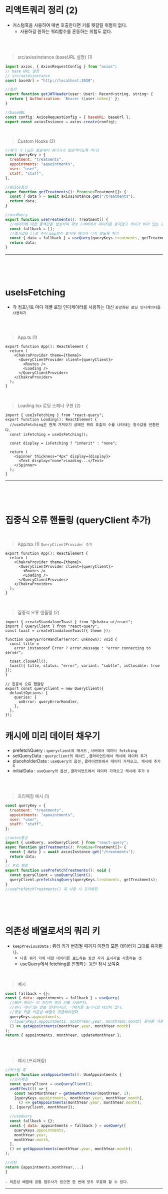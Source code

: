# 리액트쿼리 정리 (2)

- 커스텀훅을 사용하여 매번 호출한다면 키를 헷갈릴 위험이 없다.
  - 사용하길 원하는 쿼리함수를 혼동하는 위험도 없다.

<br />
<br />

> src/axiosinstance (baseURL 설정) (1)

```js
import axios, { AxiosRequestConfig } from "axios";
// base URL 설정
// src/axiosinstance
const baseUrl = "http://localhost:3030";

//토큰
export function getJWTHeader(user: User): Record<string, string> {
  return { Authorization: `Bearer ${user.token}` };
}

//baseURL
const config: AxiosRequestConfig = { baseURL: baseUrl };
export const axiosInstance = axios.create(config);
```

<br />

> Custom Hooks (2)

```js
//쿼리 키 (모든 호출에서 쿼리키가 일관적이도록 처리)
const queryKey = {
  treatment: "treatments",
  appointments: "apoointments",
  user: "user",
  staff: "staff",
};

//axios통신
async function getTreatments(): Promise<Treatment[]> {
  const { data } = await axiosInstance.get("/treatments");
  return data;
}

//useQuery
export function useTreatments(): Treatment[] {
  //데이터에 대한 폴백값을 생성하여 확보 (서버에서 데이터를 받지않고 캐시가 비어 있는 경우)
  const fallback = [];
  //초기값을 []로 주어 map함수 초기에 에러가 나지 않도록 처리
  const { data = fallback } = useQuery(queryKeys.treatments, getTreatments);
  return data;
}
```

---

<br />
<br />
<br />

# useIsFetching

- 각 컴포넌트 마다 개별 로딩 인디케이터를 사용하는 대신 `중앙화된 로딩 인디케이터를 사용하기`

<br />
<br />

> App.ts (1)

```tsx
export function App(): ReactElement {
  return (
    <ChakraProvider theme={theme}>
      <QueryClientProvider client={queryClient}>
        <Routes />
        <Loading />
      </QueryClientProvider>
    </ChakraProvider>
  );
}
```

<br />

> Loading.tsx 로딩 스페너 구현 (2)

```tsx
import { useIsFetching } from "react-query";
export function Loading(): ReactElement {
  //useIsFetching은 현재 가져오기 상태인 쿼리 호출의 수를 나타내는 정수값을 반환한다.
  const isFetching = useIsFetching();

  const display = isFetching ? "inherit" : "none";

  return (
    <Spinner thickness="4px" display={display}>
      <Text display="none">Loading...</Text>
    </Spinner>
  );
}
```

---

<br />
<br />
<br />

# 집중식 오류 핸들링 (queryClient 추가)

<br />

> App.tsx (1) `QueryClientProvider 추기`

```tsx
export function App(): ReactElement {
  return (
    <ChakraProvider theme={theme}>
      <QueryClientProvider client={queryClient}>
        <Routes />
        <Loading />
      </QueryClientProvider>
    </ChakraProvider>
  );
}
```

<br />

> 집중식 오류 핸들링 (2)

```tsx
import { createStandaloneToast } from "@chakra-ui/react";
import { QueryClient } from "react-query";
const toast = createStandaloneToast({ theme });

function queryErrorHandler(error: unknown): void {
  const title =
    error instanceof Error ? error.message : "error connecting to server";

  toast.closeAll();
  toast({ title, status: "error", variant: "subtle", isClosable: true });
}

// 집중식 오류 핸들링
export const queryClient = new QueryClient({
  defaultOptions: {
    queries: {
      onError: queryErrorHandler,
    },
  },
});
```

# 캐시에 미리 데이터 채우기

- prefetchQuery : `queryclient의 메서드` , `서버에서 데이터 fetching`
- setQueryData : `queryclient의 메서드` , `클라이언트에서 캐시에 데이터 추가`
- placeholderData : `useQuery의 옵션` , `클라이언트에서 데이터 가져오고, 캐시에 추가X`
- initialData : `useQuery의 옵션` , `클라이언트에서 데이터 가져오고 캐시에 추가 X`

<br />
<br />

> 프리페칭 예시 (1)

```js
const queryKey = {
  treatment: "treatments",
  appointments: "apoointments",
  user: "user",
  staff: "staff",
};

//axios통신
import { useQuery, useQueryClient } from "react-query";
async function getTreatments(): Promise<Treatment[]> {
  const { data } = await axiosInstance.get("/treatments");
  return data;
}
// 프리 패칭
export function usePrefetchTreatments(): void {
  const queryClient = useQueryClient();
  queryClient.prefetchingQuery(queryKeys.treatments, getTreatments);
}
//usePrefetchTreatments() 훅 사용 시 프리패칭
```

<br />
<br />
<br />

# 의존성 배열로서의 쿼리 키

- `keepPreviousData` : 쿼리 키가 변경될 때까지 이전의 모든 데이터가 그대로 유지된다.
  - `다음 쿼리 키에 대한 데이터를 로드하는 동안 자리 표시자로 사용하는 것`
  - useQuery에서 fetching를 진행하는 동안 잠시 보여줌

<br />

> 예시

```js
const fallback = {};
const { data: appointments = fallback } = useQuery(
  //모근 쿼리는 이 지정된 쿼리 키를 사용한다.
  //쿼리 데이터는 만료 상태이지만, 리페치를 트리거할 대상이 없다.
  //항상 키를 의존성 배열로 취급해야한다.
  queryKeys.appointments,
  //[queryKeys.appointments, monthYear.year, monthYear.month] 옳바른 의존성 배열
  () => getAppointments(monthYear.year, monthYear.month)
);
return { appointments, monthYear, updateMonthYear };
```

<br />
<br />

> 예시 (프리패칭)

```js
//커스텀 훅
export function useAppointments(): UseAppointments {
  //프리패칭
  const queryClient = useQueryClient();
  useEffect(() => {
    const nextMonthYear = getNewMonthYear(monthYear, 1);
    [queryKeys.appointments, monthYear.year, monthYear.month],
      () => getAppointments(monthYear.year, monthYear.month);
  }, [queryClient, monthYear]);

  //useQuery
  const fallback = {};
  const { data: appointments = fallback } = useQuery([
    queryKeys.appointments,
    monthYear.year,
    monthYear.month,
  ],
  () => getAppointments(monthYear.year, monthYear.month);
);

//리턴
return {appointments,monthYear,...}
}
```

```
- 의존성 배열에 공통 접두사가 있으면 한 번애 모두 무효화 할 수 있다.
```

---

<br />
<br />
<br />
<br />
<br />
<br />

# Select (데이터 변환) , preFetching 옵션은 아님

```
useQuery를 통해 받아오는 data를, 원하는 형식에 맞게 transform 해주는 기능. useQuery의 3번째 인자인 options 객체에 입력한다.

React-query의 최적화 (memoization)

Select function은 데이터뿐만 아니라 함수 모두가 변경되었을 경우에만 실행하게 만드는 함수이다.
select function이 변경되지 않는다면 재실행하지 않게 만들어 최적화한다.
select function에는 자주 바뀌지 않는 stable function이 들어가야 한다.

만약 익명 함수를 안정적인 함수로 만들고 싶을 때에는 select function과 같이 useCallback을 사용하여 최적화한다.
```

```ts
export function useStaff(): UseStaff {
  const [filter, setFilter] = useState("all");

  const selectFn = useCallback(
    (unfilteredStaff) => filterByTreatment(unfilteredStaff, filter),
    [filter]
  );

  const fallback = [];
  const { data: staff = fallback } = useQuery(queryKeys.staff, getStaff, {
    select: filter !== "all" ? selectFn : undefined,
  });

  return { staff, filter, setFilter };
}

export function filterByTreatment(
  staff: Staff[],
  treatmentName: string
): Staff[] {
  return staff.filter((person) =>
    person.treatmentNames
      .map((t) => t.toLowerCase())
      .includes(treatmentName.toLowerCase())
  );
}
```

<br />
<br />

- `Select`를 사용하면 쿼리 함수가 반환하는 데이터를 변환 할 수 있다.
- React-Query는 Select 함수를 `삼중 등호`로 비교하며, `Select함수`는 `데이터`와 `함수`가 모두 변경되었을 경우에만 실행된다.
- `마지막으로 검색한 데이터와 동일한 데이터`이고, Select 함수에도 변동이 없으면 Select함수를 재실행하지 않는 것이 `React Query최적화` 이다.

<br />
<br />

> Select 예시 1

```jsx
//셀렉트 함수 (익명함수라서 변경됨, 최적화를 위해 useCallback)
const selectFn = useCallback(
  //넘길 데이터 data, user
  (data) => Fn(data, user);
  ,
  [user]
);

const showAll = false;

const { data: appointments = fallback } = useQuery(
  //쿼리 키
  [queryKeys.appointments, monthYear.year, monthYear.month],
  //호출 api
  () => getApponitments(monthYear.year, monthYear.month),
  {
    //showAll이 false일때 selectFn 함수 실행
    //selectFn은 데이터를 변환한 다음 반환한다.
    select: showAll ? undefined : selectFn,
  }
);
```

<br />
<br />
<br />

> Select 예시 2

```js
// Select함수의 필터 함수
export function filterByTreatment(staff,filter){
    return staff.filter((person) => person.filter.map((t) => t.toLowerCase()).includes(filter.toLowerCase()))
}


export function useStaff(): UseStaff {
  const [filter, setFilter] = useState("all");
  // Select함수 useCallback 덕분에 안전
  // 위에 있는 filter변수의 값 사용
  const selectFn = useCallback(
    (data) => filterByTreatment(data, filter),
    [filter]
  );

  // useQuery
  const fallback = [];
  const { data: staff = fallback } = useQuery(
    queryKeys.staff
    ,
  (data) => await axiosInstance.get('/staff');
  ,
   {
    select: filter !== "all" ? selectFn : undefined,
  });

  return { staff, filter, setFilter };
}
```

<br />
<br />

# Refetching

- 서버가 만료데이터를 업데이트 한다.
- 일정 시간이 지나면 서가 만려된 데이터를 삭제한다.
  - `이런 리페칭은 페지를 벗어났다가 다시 돌아왔을 때 볼 수 있다.`
  - `창을 재포커스 할 때마다 데이터를 가져온다.`
- `stale-query`는 어떤 조건 하에서 자동적으로 다시 가져오기가 된다.
  - `refetchOnMount` - 기본값 : true
    - 데이터가 `stale 상태`일 경우 마운트 시 마다 refetch 하는 옵션
  - `refetchOnWindiwFocus` - 기본값 : true
    - 데이터가 `stale 상태`일 경우 윈도우 포커싱 될 때마다 refetch를 실행하는 옵션이다.
  - `refetchOnReconnect` - 기본값 : true
    - 데이터가 `stale 상태`일 경우재 연결될 때마다 refetch하는 옵션이다.
  - `refetchInterval`

<br />

> 리페칭 옵션 업데이트 얘시

```tsx
// axios 요청ㄴ
async function getTreatments(): Promise<treatment[]> {
  const { data } = await axiosInstance.get("/treatments");
  return data;
}

//useQuery 부분
export function useTreatments(): Treatment[] {
  const fallback = [];
  const { data = fallback } = useQuery(queryKeys.treatments, getTreatments, {
    //useQuery 욥션 만료된 데이터를 불러오는 동안 캐싱에 백업된 내용이 보여진다.
    staleTime: 600000,
    cacheTime: 900000,
    //리페칭 제한 옵션
    refetchOnMount: false,
    refetchOnwindowFocus: false,
    refetchOnReconnect: false,
  });
}
```

<br />
<br />

- `리페칭 옵션을 쿼리 전역에 적용하기`
  - 각각의 쿼리 옵션으로 오버라이드 가능

```ts
// react-query > queryClient.ts
// 네트워크 호출에 보수적인 설정
// 대부분의 쿼리에서 리페칭을 할 만큼 데이터 변경이 충분치 않다.
export const queryclient = new QueryClient({
  defaultOptions: {
    queries: {
      onError: queryErrorHandler,
      staleTime: 600000,
      cacheTime: 900000,
      refetchOnMount: false,
      refetchOnReconnect: false,
      refetchOnWindowFocus: false,
    },
  },
});

// react-query > queryClient.ts
// 네트워크 호출에 적극적인 설정
// 대부분의 쿼리에서 리페칭을 할만큼 데이터 변경이 충분함
export const queryclient = new QueryClient({
  defaultOptions: {
    queries: {
      onError: queryErrorHandler,
      staleTime: 0,
      cacheTime: 300000,
      refetchOnMount: true,
      refetchOnReconnect: true,
      refetchOnWindowFocus: true,
      //1초마다 다시 데이터를 가져와 클라이언트 페이지에 다시 랜더링 되는 설정
      refetchInterval: 1000,
    },
  },
});
```
